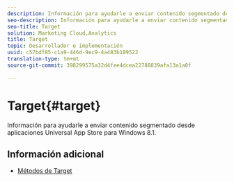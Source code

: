 ```yaml
---
description: Información para ayudarle a enviar contenido segmentado desde aplicaciones Universal App Store para Windows 8.1.
seo-description: Información para ayudarle a enviar contenido segmentado desde aplicaciones Universal App Store para Windows 8.1.
seo-title: Target
solution: Marketing Cloud,Analytics
title: Target
topic: Desarrollador e implementación
uuid: c57bdf85-c1a9-446d-9ec9-4a483b189522
translation-type: tm+mt
source-git-commit: 398299575a32d4fee4dcea22788839afa13a1a0f

---
```



# Target{#target}

Información para ayudarle a enviar contenido segmentado desde aplicaciones Universal App Store para Windows 8.1.

## Información adicional

+ [Métodos de Target](/help/windows-appstore/target/target-methods.md)
